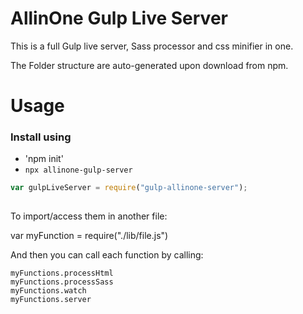 # AllinOne Gulp Live Server
This is a full Gulp live server, Sass processor and css minifier in one.
 
The Folder structure are auto-generated upon download from npm.

# Usage
### Install using 
* 'npm init'
* `npx allinone-gulp-server`
 
```javascript
var gulpLiveServer = require("gulp-allinone-server");
 
```

To import/access them in another file:

var myFunction = require("./lib/file.js")

And then you can call each function by calling:

```
myFunctions.processHtml
myFunctions.processSass
myFunctions.watch
myFunctions.server
```

